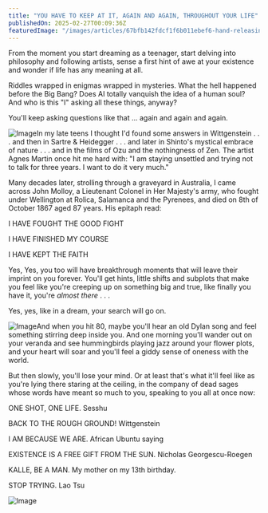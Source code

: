 ```yaml
---
title: "YOU HAVE TO KEEP AT IT, AGAIN AND AGAIN, THROUGHOUT YOUR LIFE"
publishedOn: 2025-02-27T00:09:36Z
featuredImage: "/images/articles/67bfb142fdcf1f6b011ebef6-hand-releasing-bird-1.jpg"
---
```


From the moment you start dreaming as a teenager, start delving into philosophy and following artists, sense a first hint of awe at your existence and wonder if life has any meaning at all.

Riddles wrapped in enigmas wrapped in mysteries. What the hell happened before the Big Bang? Does AI totally vanquish the idea of a human soul? And who is this "I" asking all these things, anyway?

You'll keep asking questions like that ... again and again and again.

![Image](/images/articles/you-have-to-keep-at-it-1.jpg)In my late teens I thought I'd found some answers in Wittgenstein . . . and then in Sartre & Heidegger . . . and later in Shinto's mystical embrace of nature . . . and in the films of Ozu and the nothingness of Zen. The artist Agnes Martin once hit me hard with: "I am staying unsettled and trying not to talk for three years. I want to do it very much."

Many decades later, strolling through a graveyard in Australia, I came across John Molloy, a Lieutenant Colonel in Her Majesty's army, who fought under Wellington at Rolica, Salamanca and the Pyrenees, and died on 8th of October 1867 aged 87 years. His epitaph read:

I HAVE FOUGHT THE GOOD FIGHT

I HAVE FINISHED MY COURSE

I HAVE KEPT THE FAITH

Yes, Yes, you too will have breakthrough moments that will leave their imprint on you forever. You'll get hints, little shifts and subplots that make you feel like you're creeping up on something big and true, like finally you have it, you're *almost there* . . .

Yes, yes, like in a dream, your search will go on.

![Image](/images/articles/you-have-to-keep-at-it-2.jpg)And when you hit 80, maybe you'll hear an old Dylan song and feel something stirring deep inside you. And one morning you'll wander out on your veranda and see hummingbirds playing jazz around your flower plots, and your heart will soar and you'll feel a giddy sense of oneness with the world.

But then slowly, you'll lose your mind. Or at least that's what it'll feel like as you're lying there staring at the ceiling, in the company of dead sages whose words have meant so much to you, speaking to you all at once now:

ONE SHOT, ONE LIFE. Sesshu

BACK TO THE ROUGH GROUND! Wittgenstein

I AM BECAUSE WE ARE. African Ubuntu saying

EXISTENCE IS A FREE GIFT FROM THE SUN. Nicholas Georgescu-Roegen

KALLE, BE A MAN. My mother on my 13th birthday.

STOP TRYING. Lao Tsu

![Image](/images/articles/you-have-to-keep-at-it-3.jpg)
